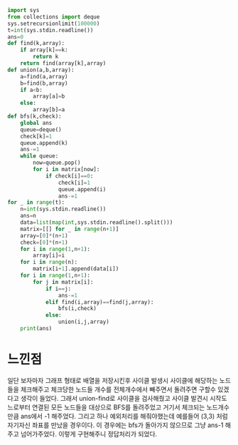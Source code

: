 ```py
import sys
from collections import deque
sys.setrecursionlimit(100000)
t=int(sys.stdin.readline())
ans=0
def find(k,array):
    if array[k]==k:
        return k
    return find(array[k],array)
def union(a,b,array):
    a=find(a,array)
    b=find(b,array)
    if a<b:
        array[a]=b
    else:
        array[b]=a
def bfs(k,check):
    global ans
    queue=deque()
    check[k]=1
    queue.append(k)
    ans-=1
    while queue:
        now=queue.pop()
        for i in matrix[now]:
            if check[i]==0:
                check[i]=1
                queue.append(i)
                ans-=1
for _ in range(t):
    n=int(sys.stdin.readline())
    ans=n
    data=list(map(int,sys.stdin.readline().split()))
    matrix=[[] for _ in range(n+1)]
    array=[0]*(n+1)
    check=[0]*(n+1)
    for i in range(1,n+1):
        array[i]=i
    for i in range(n):
        matrix[i+1].append(data[i])
    for i in range(1,n+1):
        for j in matrix[i]:
            if i==j:
                ans-=1
            elif find(i,array)==find(j,array):
                bfs(i,check)
            else:
                union(i,j,array)
    print(ans)
```
<h1>느낀점</h1>
일단 보자마자 그래프 형태로 배열을 저장시킨후 사이클 발생시 사이클에 해당하는 노드들을 체크해주고 체크당한 노드들 개수를 전체개수에서 빼주면서 돌려주면 구할수 있겠다고 생각이 들었다.
그래서 union-find로 사이클을 검사해줬고 사이클 발견시 시작도느로부터 연결된 모든 노드들을 대상으로 BFS를 돌려주었고 거기서 체크되는 노드개수만큼 ans에서 -1 해주었다.
그리고 하나 예외처리를 해줘야했는데 예를들어 (3,3) 처럼 자기자신 좌표를 만났을 경우이다. 이 경우에는 bfs가 돌아가지 않으므로 그냥 ans-1 해주고 넘어가주었다.
이렇게 구현해주니 정답처리가 되었다.
